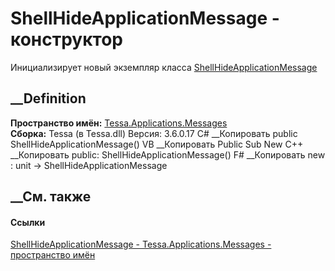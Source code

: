 # ShellHideApplicationMessage - конструктор
Инициализирует новый экземпляр класса
[ShellHideApplicationMessage](T_Tessa_Applications_Messages_ShellHideApplicationMessage.htm)
##  __Definition
 **Пространство имён:**
[Tessa.Applications.Messages](N_Tessa_Applications_Messages.htm)  
 **Сборка:** Tessa (в Tessa.dll) Версия: 3.6.0.17
C# __Копировать
     public ShellHideApplicationMessage()
VB __Копировать
     Public Sub New
C++ __Копировать
     public:
    ShellHideApplicationMessage()
F# __Копировать
     new : unit -> ShellHideApplicationMessage
##  __См. также
#### Ссылки
[ShellHideApplicationMessage -
](T_Tessa_Applications_Messages_ShellHideApplicationMessage.htm)
[Tessa.Applications.Messages - пространство
имён](N_Tessa_Applications_Messages.htm)
